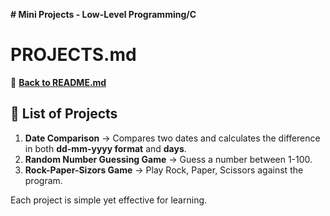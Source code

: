**# Mini Projects - Low-Level Programming/C**

# PROJECTS.md

📌 **[Back to README.md](README.md)**

## 📌 List of Projects

1. **Date Comparison** → Compares two dates and calculates the difference in both **dd-mm-yyyy format** and **days**.
2. **Random Number Guessing Game** → Guess a number between 1-100.
3. **Rock-Paper-Sizors Game** → Play Rock, Paper, Scissors against the program.

Each project is simple yet effective for learning.
